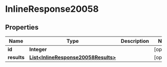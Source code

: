 
# InlineResponse20058

## Properties
Name | Type | Description | Notes
------------ | ------------- | ------------- | -------------
**id** | **Integer** |  |  [optional]
**results** | [**List&lt;InlineResponse20058Results&gt;**](InlineResponse20058Results.md) |  |  [optional]



